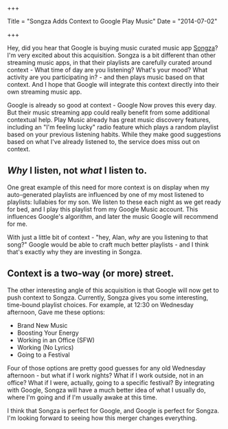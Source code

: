 +++

Title = "Songza Adds Context to Google Play Music"
Date = "2014-07-02"

+++

Hey, did you hear that Google is buying music curated music app [Songza][1]? I'm  very excited about this acquisition. Songza is a bit different than other streaming music apps, in that their playlists are carefully curated around context - What time of day are you listening? What's your mood? What activity are you participating in? - and then plays music based on that context. And I hope that Google will integrate this context directly into their own streaming music app.  

Google is already so good at context - Google Now proves this every day. But their music streaming app could really benefit from some additional contextual help. Play Music already has great music discovery features, including an "I'm feeling lucky" radio feature which plays a random playlist based on your previous listening habits. While they make good suggestions based on what I've already listened to, the service does miss out on context. 

## *Why* I listen, not *what* I listen to. 

One great example of this need for more context is on display when my auto-generated playlists are influenced by one of my most listened to playlists: lullabies for my son. We listen to these each night as we get ready for bed, and I play this playlist from my Google Music account. This influences Google's algorithm, and later the music Google will recommend for me.  

With just a little bit of context - "hey, Alan, *why* are you listening to that song?" Google would be able to craft much better playlists - and I think that's exactly why they are investing in Songza. 

## Context is a two-way (or more) street. 
 
The other interesting angle of this acquisition is that Google will now get to push context to Songza. Currently, Songza gives you some interesting, time-bound playlist choices. For example, at 12:30 on Wednesday afternoon, Gave me these options:  

* Brand New Music
* Boosting Your Energy
* Working in an Office (SFW)
* Working (No Lyrics)
* Going to a Festival  

Four of those options are pretty good guesses for any old Wednesday afternoon - but what if I work nights? What if I work outside, not in an office? What if I were, actually, going to a specific festival? By integrating with Google, Songza will have a much better idea of what I usually do, where I'm going and if I'm usually awake at this time. 

I think that Songza is perfect for Google, and Google is perfect for Songza. I'm looking forward to seeing how this merger changes everything.


[1]: http://songza.com/ 

